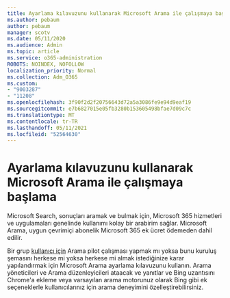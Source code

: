 ```yaml
---
title: Ayarlama kılavuzunu kullanarak Microsoft Arama ile çalışmaya başlama
ms.author: pebaum
author: pebaum
manager: scotv
ms.date: 05/11/2020
ms.audience: Admin
ms.topic: article
ms.service: o365-administration
ROBOTS: NOINDEX, NOFOLLOW
localization_priority: Normal
ms.collection: Adm_O365
ms.custom:
- "9003287"
- "11208"
ms.openlocfilehash: 3f90f2d2f20756643d72a5a3086fe9e94d9eaf19
ms.sourcegitcommit: e7b6827015e05fb3280b153605498bfae7d09c7c
ms.translationtype: MT
ms.contentlocale: tr-TR
ms.lasthandoff: 05/11/2021
ms.locfileid: "52564630"
---
```

# <a name="get-started-with-microsoft-search-using-the-set-up-guide"></a>Ayarlama kılavuzunu kullanarak Microsoft Arama ile çalışmaya başlama

Microsoft Search, sonuçları aramak ve bulmak için, Microsoft 365 hizmetleri ve uygulamaları genelinde kullanımı kolay bir arabirim sağlar. Microsoft Arama, uygun çevrimiçi abonelik Microsoft 365 ek ücret ödemeden dahil edilir. 

Bir grup [kullanıcı için](https://go.microsoft.com/fwlink/?linkid=2156919) Arama pilot çalışması yapmak mı yoksa bunu kuruluş şemasını herkese mi yoksa herkese mi almak istediğinize karar yapılandırmak için Microsoft Arama ayarlama kılavuzunu kullanın. Arama yöneticileri ve Arama düzenleyicileri ataacak ve yanıtlar ve Bing uzantısını Chrome'a ekleme veya varsayılan arama motorunuz olarak Bing gibi ek seçeneklerle kullanıcılarınız için arama deneyimini özelleştirebilirsiniz.